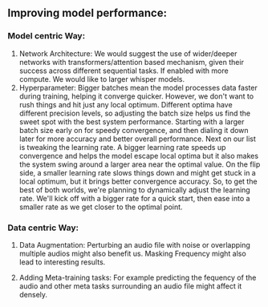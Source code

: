 ## Improving model performance:

### Model centric Way:
1) Network Architecture: We would suggest the use of wider/deeper networks with transformers/attention based mechanism, given their success
                         across different sequential tasks. If enabled with more compute. We would like to larger whisper models.
2) Hyperparameter: Bigger batches mean the model processes data faster during training, helping it converge quicker. However, we don't want to
                   rush things and hit just any local optimum. Different optima have different precision levels, so adjusting the batch
                   size helps us find the sweet spot with the best system performance. Starting with a larger batch size early on for speedy convergence,
                   and then dialing it down later for more accuracy and better overall performance.
                   Next on our list is tweaking the learning rate. A bigger learning rate speeds up convergence and helps the model escape local optima
                   but it also makes the system swing around a larger area near the optimal value. On the flip side, a smaller learning rate slows things down and
                   might get stuck in a local optimum, but it brings better convergence accuracy. So, to get the best of both worlds, we're planning to dynamically adjust the learning rate.
                   We'll kick off with a bigger rate for a quick start, then ease into a smaller rate as we get closer to the optimal point.

### Data centric Way:
1) Data Augmentation: Perturbing an audio file with noise or overlapping multiple audios might also benefit us. Masking Frequency might also lead
                      to interesting results.

2) Adding Meta-training tasks: For example predicting the fequency of the audio and other meta tasks surrounding an audio file might affect it densely.


   
